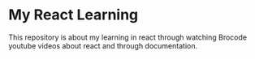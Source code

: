 # My React Learning

This repository is about my learning in react through watching Brocode youtube videos about react and through documentation. 